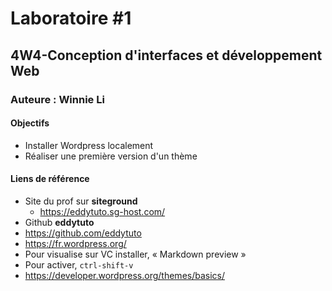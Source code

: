 # Laboratoire #1
## 4W4-Conception d'interfaces et développement Web
### Auteure : Winnie Li

#### Objectifs
* Installer Wordpress localement
* Réaliser une première version d'un thème

#### Liens de référence
- Site du prof sur **siteground**
    - https://eddytuto.sg-host.com/
- Github **eddytuto**    
- https://github.com/eddytuto
- https://fr.wordpress.org/
- Pour visualise sur VC installer, « Markdown preview »
- Pour activer, `ctrl-shift-v`
- https://developer.wordpress.org/themes/basics/